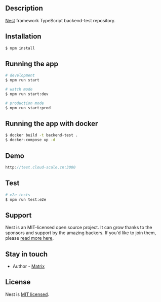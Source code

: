 ## Description

[Nest](https://github.com/nestjs/nest) framework TypeScript backend-test repository.

## Installation

```bash
$ npm install
```

## Running the app

```bash
# development
$ npm run start

# watch mode
$ npm run start:dev

# production mode
$ npm run start:prod
```

## Running the app with docker

```bash
$ docker build -t backend-test .
$ docker-compose up -d
```



## Demo

```js
http://test.cloud-scale.cn:3000
```



## Test

```bash
# e2e tests
$ npm run test:e2e
```

## Support

Nest is an MIT-licensed open source project. It can grow thanks to the sponsors and support by the amazing backers. If you'd like to join them, please [read more here](https://docs.nestjs.com/support).

## Stay in touch

- Author - [Matrix](113445886@qq.com)

## License

  Nest is [MIT licensed](LICENSE).
